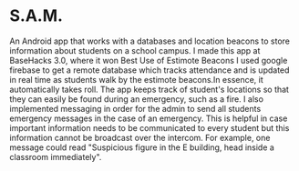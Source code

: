# S.A.M.
An Android app that works with a databases and location beacons to store information about students on a school campus.
I made this app at BaseHacks 3.0, where it won Best Use of Estimote Beacons
I used google firebase to get a remote database which tracks attendance and is updated in real time as students walk by the estimote beacons.In essence, it automatically takes roll.
The app keeps track of student's locations so that they can easily be found during an emergency, such as a fire.
I also implemented messaging in order for the admin to send all students emergency messages in the case of an emergency.
This is helpful in case important information needs to be communicated to every student but this information cannot be broadcast over the intercom. For example, one message could read "Suspicious figure in the E building, head inside a classroom immediately". 
